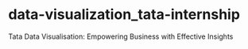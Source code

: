 # data-visualization_tata-internship
Tata Data Visualisation: Empowering Business with Effective Insights
